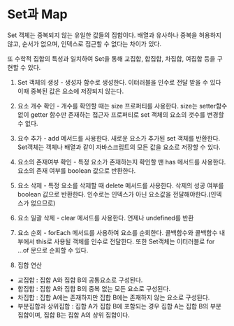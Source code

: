 # Set과 Map
Set 객체는 중복되지 않는 유일한 값들의 집합이다. 배열과 유사하나 중복을 허용하지 않고, 순서가 없으며, 인덱스로 접근할 수 없다는 차이가 있다. 

또 수학적 집합의 특성과 일치하여 Set을 통해 교집합, 합집합, 차집합, 여집합 등을 구현할 수 있다.

1) Set 객체의 생성 - 생성자 함수로 생성한다. 이터러블을 인수로 전달 받을 수 있다 이때 중복된 값은 요소에 저장되지 않는다.

2) 요소 개수 확인 - 개수를 확인할 때는 size 프로퍼티를 사용한다. size는 setter함수 없이 getter 함수만 존재하는 접근자 프로퍼티로 set 객체의 요소의 갯수를 변경할 수 없다.

3) 요수 추가 - add 메서드를 사용한다. 새로운 요소가 추가된 set 객체를 반환한다. Set객체는 객체나 배열과 같이 자바스크립트의 모든 값을 요소로 저장할 수 있다.

4) 요소의 존재여부 확인 - 특정 요소가 존재하는지 확인할 땐 has 메서드를 사용한다. 요소의 존재 여부를 boolean 값으로 반환한다.

5) 요소 삭제 - 특정 요소를 삭제할 때 delete 메서드를 사용한다. 삭제의 성공 여부를 boolean 값으로 반환한다. 인수로는 인덱스가 아닌 요소값을 전달해야한다.(인덱스가 없으므로)

6) 요소 일괄 삭제 - clear 메서드를 사용한다. 언제나 undefined를 반환

7) 요소 순회 - forEach 메서드를 사용하여 요소를 순회한다. 콜백함수와 콜백함수 내부에서 this로 사용될 객체를 인수로 전달한다. 또한 Set객체는 이터러블로 for ...of 문으로 순회할 수 있다.

8) 집합 연산 
* 교집합 : 집합 A와 집합 B의 공통요소로 구성된다.
* 합집합 : 집합 A와 집합 B의 중복 없는 모든 요소로 구성된다.
* 차집합 : 집합 A에는 존재하지만 집합 B에는 존재하지 않는 요소로 구성된다.
* 부분집합과 상위집합 : 집합 A가 집합 B에 포함되는 경우 집합 A는 집합 B의 부분 집합이며, 집합 B는 집합 A의 상위 집합이다.